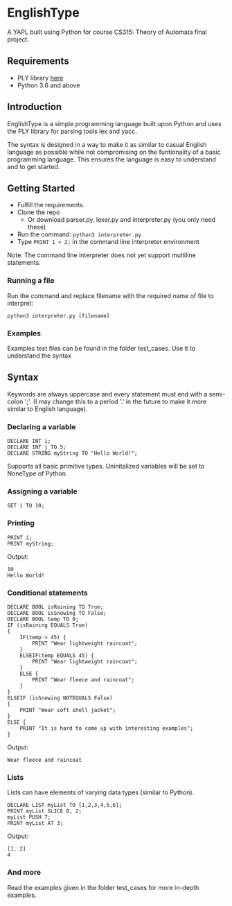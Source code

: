 # EnglishType

A YAPL built using Python for course CS315: Theory of Automata final project.

## Requirements

- PLY library [here](https://github.com/dabeaz/ply)
- Python 3.6 and above

## Introduction

EnglishType is a simple programming language built upon Python and uses the PLY library for parsing tools lex and yacc.
  
The syntax is designed in a way to make it as similar to casual English language as possible while not compromising on the funtionality of a basic programming language. This ensures the language is easy to understand and to get started.

## Getting Started

- Fulfill the requirements.
- Clone the repo
  - Or download parser.py, lexer.py and interpreter.py (you only need these)
- Run the command:  `python3 interpreter.py`
- Type `PRINT 1 + 2;` in the command line interpreter environment

Note: The command line interpreter does not yet support multiline statements.

### Running a file

Run the command and replace filename with the required name of file to interpret:

```shell
python3 interpreter.py [filename]
```

### Examples

Examples test files can be found in the folder test_cases. Use it to understand the syntax

## Syntax

Keywords are always uppercase and every statement must end with a semi-colon ';'. (I may change this to a period '.' in the future to make it more similar to English language).

### Declaring a variable

```
DECLARE INT i;
DECLARE INT j TO 5;
DECLARE STRING myString TO "Hello World!";
```

Supports all basic primitive types. Uninitalized variables will be set to NoneType of Python.

### Assigning a variable

```
SET i TO 10;
```

### Printing

```
PRINT i;
PRINT myString;
```

Output:
```
10
Hello World!
```

### Conditional statements

```
DECLARE BOOL isRaining TO True;
DECLARE BOOL isSnowing TO False;
DECLARE BOOL temp TO 0;
IF (isRaining EQUALS True)
{
    IF(temp > 45) {
        PRINT "Wear lightweight raincoat";
    }
    ELSEIF(temp EQUALS 45) {
        PRINT "Wear lightweight raincoat";
    }
    ELSE {
        PRINT "Wear fleece and raincoat";
    }
}
ELSEIF (isSnowing NOTEQUALS False)
{
    PRINT "Wear soft shell jacket";
}
ELSE {
    PRINT "It is hard to come up with interesting examples";
}
```

Output:
```
Wear fleece and raincoat
```

### Lists

Lists can have elements of varying data types (similar to Python).

```
DECLARE LIST myList TO [1,2,3,4,5,6];
PRINT myList SLICE 0, 2;
myList PUSH 7;
PRINT myList AT 3;
```

Output:
```
[1, 2]
4
```

### And more

Read the examples given in the folder test_cases for more in-depth examples.
